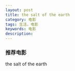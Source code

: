 ```yaml
---
layout: post
title: the salt of the earth
category: 电影
tags: 生活，电影
keywords: 电影
description: 
---
```

### 推荐电影 ###
 the salt of the earth